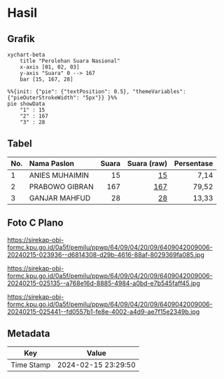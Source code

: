 # Hasil

## Grafik

```mermaid
xychart-beta
    title "Perolehan Suara Nasional"
    x-axis [01, 02, 03]
    y-axis "Suara" 0 --> 167
    bar [15, 167, 28]
```

```mermaid
%%{init: {"pie": {"textPosition": 0.5}, "themeVariables": {"pieOuterStrokeWidth": "5px"}} }%%
pie showData
    "1" : 15
    "2" : 167
    "3" : 28
```

## Tabel

| No. | Nama Paslon    | Suara | Suara (raw) | Persentase |
|:--- |:-------------- | -----:| -----------:| ----------:|
| 1   | ANIES MUHAIMIN | 15    | [15][p-1]   | 7,14       |
| 2   | PRABOWO GIBRAN | 167   | [167][p-2]  | 79,52      |
| 3   | GANJAR MAHFUD  | 28    | [28][p-3]   | 13,33      |


[p-1]: https://github.com/gigit-pemilu/pemilu-2024/blob/main/pilpres/hitung-suara/sub/64-kalimantan-timur/sub/09-penajam-paser-utara/sub/04-sepaku/sub/2009-argo-mulyo/sub/006-tps/sub/paslon-1.txt
[p-2]: https://github.com/gigit-pemilu/pemilu-2024/blob/main/pilpres/hitung-suara/sub/64-kalimantan-timur/sub/09-penajam-paser-utara/sub/04-sepaku/sub/2009-argo-mulyo/sub/006-tps/sub/paslon-2.txt
[p-3]: https://github.com/gigit-pemilu/pemilu-2024/blob/main/pilpres/hitung-suara/sub/64-kalimantan-timur/sub/09-penajam-paser-utara/sub/04-sepaku/sub/2009-argo-mulyo/sub/006-tps/sub/paslon-3.txt

## Foto C Plano

https://sirekap-obj-formc.kpu.go.id/0a5f/pemilu/ppwp/64/09/04/20/09/6409042009006-20240215-023936--d6814308-d29b-4616-88af-8029369fa085.jpg

https://sirekap-obj-formc.kpu.go.id/0a5f/pemilu/ppwp/64/09/04/20/09/6409042009006-20240215-025135--a768e16d-8885-4984-a0bd-e7b545faff45.jpg

https://sirekap-obj-formc.kpu.go.id/0a5f/pemilu/ppwp/64/09/04/20/09/6409042009006-20240215-025441--fd0557b1-fe8e-4002-a4d9-ae7f15e2349b.jpg


## Metadata

| Key        | Value               |
| ---------- | ------------------- |
| Time Stamp | 2024-02-15 23:29:50 |



